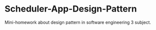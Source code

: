 # Scheduler-App-Design-Pattern
Mini-homework about design pattern in software engineering 3 subject.
